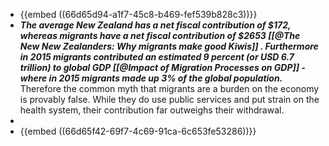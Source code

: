 - {{embed ((66d65d94-a1f7-45c8-b469-fef539b828c3))}}
- ***The average New Zealand has a net fiscal contribution of $172, whereas migrants have a net fiscal contribution of $2653 [[@The New New Zealanders: Why migrants make good Kiwis]] . Furthermore in 2015 migrants contributed an estimated 9 percent (or USD 6.7 trillion) to global GDP [[@Impact of Migration Processes on GDP]] - where in 2015 migrants made up 3% of the global population.*** Therefore the common myth that migrants are a burden on the economy is provably false. While they do use public services and put strain on the health system, their contribution far outweighs their withdrawal.
-
- {{embed ((66d65f42-69f7-4c69-91ca-6c653fe53286))}}